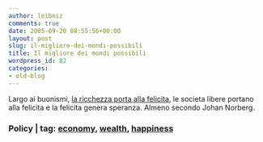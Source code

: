 ```yaml
---
author: leibniz
comments: true
date: 2005-09-20 08:55:56+00:00
layout: post
slug: il-migliore-dei-mondi-possibili
title: Il migliore dei mondi possibili
wordpress_id: 82
categories:
- old-blog
---
```


Largo ai buonismi, [la ricchezza porta alla felicita](http://www.cis.org.au/Policy/spring05/polspr05-2.htm), le societa libere portano alla felicita e la felicita genera speranza. Almeno secondo Johan Norberg.  



### Policy | tag: [economy](http://www.technorati.com/tags/economy), [wealth](http://www.technorati.com/tags/wealth), [happiness](http://www.technorati.com/tags/happiness)

